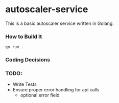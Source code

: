 # autoscaler-service
This is a basic autoscaler service written in Golang.

### How to Build It
```go run .```

### Coding Decisions


### TODO:
- Write Tests
- Ensure proper error handling for api calls
  - optional error field